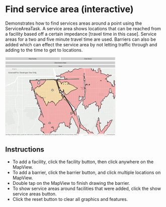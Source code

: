 # Find service area (interactive)

Demonstrates how to find services areas around a point using the ServiceAreaTask. A service area shows locations that can be reached from a facility based off a certain impedance [travel time in this case]. Service areas for a two and five minute travel time are used. Barriers can also be added which can effect the service area by not letting traffic through and adding to the time to get to locations.

<img src="FindServiceArea.jpg" width="350"/>

## Instructions

* To add a facility, click the facility button, then click anywhere on the MapView.
* To add a barrier, click the barrier button, and click multiple locations on MapView.
* Double tap on the MapView to finish drawing the barrier.
* To show service areas around facilities that were added, click the show service areas button.
* Click the reset button to clear all graphics and features.

